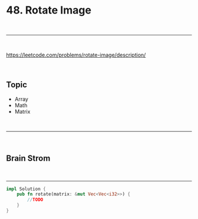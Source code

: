 # 48. Rotate Image

<br>

---

<br>

https://leetcode.com/problems/rotate-image/description/

<br>

## Topic

* Array
* Math
* Matrix

<br>

---

<br>

## Brain Strom

<br>

---

```rust
impl Solution {
    pub fn rotate(matrix: &mut Vec<Vec<i32>>) {
        //TODO
    }
}
```

